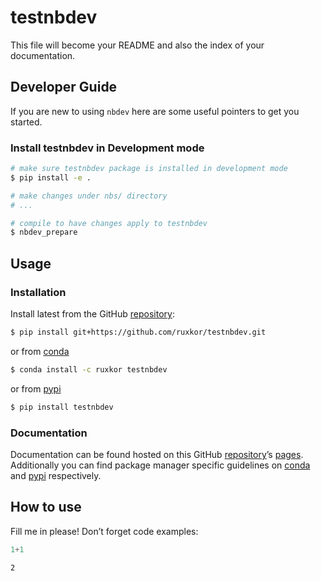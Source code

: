 # testnbdev


<!-- WARNING: THIS FILE WAS AUTOGENERATED! DO NOT EDIT! -->

This file will become your README and also the index of your
documentation.

## Developer Guide

If you are new to using `nbdev` here are some useful pointers to get you
started.

### Install testnbdev in Development mode

``` sh
# make sure testnbdev package is installed in development mode
$ pip install -e .

# make changes under nbs/ directory
# ...

# compile to have changes apply to testnbdev
$ nbdev_prepare
```

## Usage

### Installation

Install latest from the GitHub
[repository](https://github.com/ruxkor/testnbdev):

``` sh
$ pip install git+https://github.com/ruxkor/testnbdev.git
```

or from [conda](https://anaconda.org/ruxkor/testnbdev)

``` sh
$ conda install -c ruxkor testnbdev
```

or from [pypi](https://pypi.org/project/testnbdev/)

``` sh
$ pip install testnbdev
```

### Documentation

Documentation can be found hosted on this GitHub
[repository](https://github.com/ruxkor/testnbdev)’s
[pages](https://ruxkor.github.io/testnbdev/). Additionally you can find
package manager specific guidelines on
[conda](https://anaconda.org/ruxkor/testnbdev) and
[pypi](https://pypi.org/project/testnbdev/) respectively.

## How to use

Fill me in please! Don’t forget code examples:

``` python
1+1
```

    2
